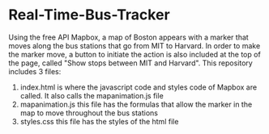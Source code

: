 # Real-Time-Bus-Tracker
Using the free API Mapbox, a map of Boston appears with a marker that moves along the bus stations that go from MIT to Harvard. In order to make the marker move, a button to initiate the action is also included at the top of the page, called "Show stops between MIT and Harvard".
This repository includes 3 files:
1. index.html is where the javascript code and styles code of Mapbox are called. It also calls the mapanimation.js file
2. mapanimation.js this file has the formulas that allow the marker in the map to move throughout the bus stations
3. styles.css this file has the styles of the html file
